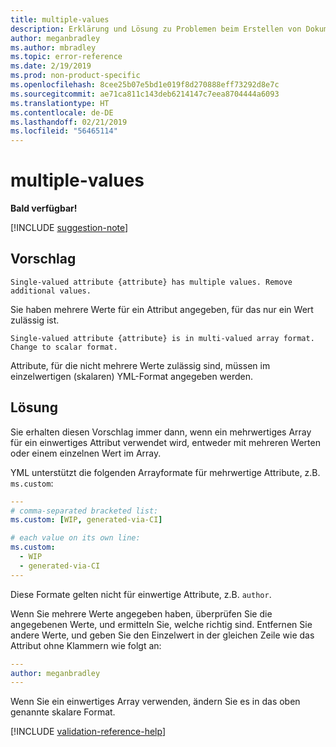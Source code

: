 ```yaml
---
title: multiple-values
description: Erklärung und Lösung zu Problemen beim Erstellen von Dokumentationsartikeln – multiple-values
author: meganbradley
ms.author: mbradley
ms.topic: error-reference
ms.date: 2/19/2019
ms.prod: non-product-specific
ms.openlocfilehash: 8cee25b07e5bd1e019f8d270888eff73292d8e7c
ms.sourcegitcommit: ae71ca811c143deb6214147c7eea8704444a6093
ms.translationtype: HT
ms.contentlocale: de-DE
ms.lasthandoff: 02/21/2019
ms.locfileid: "56465114"
---
```

# <a name="multiple-values"></a>multiple-values

**Bald verfügbar!**

[!INCLUDE [suggestion-note](includes/suggestion-note.md)]

## <a name="suggestion"></a>Vorschlag

`Single-valued attribute {attribute} has multiple values. Remove additional values.`

Sie haben mehrere Werte für ein Attribut angegeben, für das nur ein Wert zulässig ist.

`Single-valued attribute {attribute} is in multi-valued array format. Change to scalar format.`

Attribute, für die nicht mehrere Werte zulässig sind, müssen im einzelwertigen (skalaren) YML-Format angegeben werden.

## <a name="resolution"></a>Lösung

Sie erhalten diesen Vorschlag immer dann, wenn ein mehrwertiges Array für ein einwertiges Attribut verwendet wird, entweder mit mehreren Werten oder einem einzelnen Wert im Array.

YML unterstützt die folgenden Arrayformate für mehrwertige Attribute, z.B. `ms.custom`:

```yml
---
# comma-separated bracketed list:
ms.custom: [WIP, generated-via-CI]

# each value on its own line:
ms.custom:
  - WIP
  - generated-via-CI
---
```

Diese Formate gelten nicht für einwertige Attribute, z.B. `author`.

Wenn Sie mehrere Werte angegeben haben, überprüfen Sie die angegebenen Werte, und ermitteln Sie, welche richtig sind. Entfernen Sie andere Werte, und geben Sie den Einzelwert in der gleichen Zeile wie das Attribut ohne Klammern wie folgt an:

```yml
---
author: meganbradley
---
```

Wenn Sie ein einwertiges Array verwenden, ändern Sie es in das oben genannte skalare Format.

<!--make sure to add this file to your includes folder and verify the path-->
[!INCLUDE [validation-reference-help](includes/validation-reference-help.md)]

